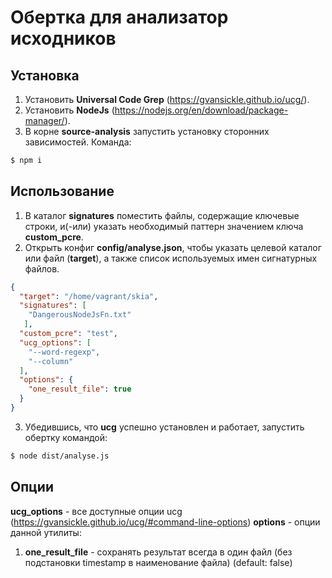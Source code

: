 # Обертка для анализатор исходников
## Установка
1. Установить **Universal Code Grep** (https://gvansickle.github.io/ucg/).
2. Установить **NodeJs** (https://nodejs.org/en/download/package-manager/). 
3. В корне **source-analysis** запустить установку сторонних зависимостей. Команда: 
```bash
$ npm i
```

## Использование
1. В каталог **signatures** поместить файлы, содержащие ключевые строки, и(-или) указать необходимый паттерн значением ключа **custom_pcre**.  
2. Открыть конфиг **config/analyse.json**, чтобы указать целевой каталог или файл (**target**), а также список используемых имен сигнатурных файлов.
```json
{
  "target": "/home/vagrant/skia",
  "signatures": [
    "DangerousNodeJsFn.txt"
   ],
  "custom_pcre": "test",
  "ucg_options": [
    "--word-regexp",
    "--column"
  ],
  "options": {
    "one_result_file": true
  }
}
```
3. Убедившись, что **ucg** успешно установлен и работает, запустить обертку командой:
```bash
$ node dist/analyse.js
```
## Опции
**ucg_options** - все доступные опции ucg (https://gvansickle.github.io/ucg/#command-line-options)
**options** - опции данной утилиты:
1. **one_result_file** - сохранять результат всегда в один файл (без подстановки timestamp в наименование файла) (default: false)